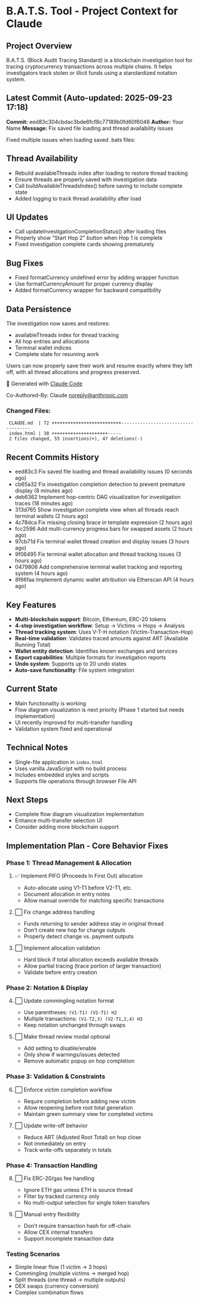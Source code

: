 # B.A.T.S. Tool - Project Context for Claude

## Project Overview
B.A.T.S. (Block Audit Tracing Standard) is a blockchain investigation tool for tracing cryptocurrency transactions across multiple chains. It helps investigators track stolen or illicit funds using a standardized notation system.

## Latest Commit (Auto-updated: 2025-09-23 17:18)

**Commit:** eed83c304cbdac3bde6fcf8c77189b0fd60f6046
**Author:** Your Name
**Message:** Fix saved file loading and thread availability issues

Fixed multiple issues when loading saved .bats files:

## Thread Availability
- Rebuild availableThreads index after loading to restore thread tracking
- Ensure threads are properly saved with investigation data
- Call buildAvailableThreadsIndex() before saving to include complete state
- Added logging to track thread availability after load

## UI Updates
- Call updateInvestigationCompletionStatus() after loading files
- Properly show "Start Hop 2" button when Hop 1 is complete
- Fixed investigation complete cards showing prematurely

## Bug Fixes
- Fixed formatCurrency undefined error by adding wrapper function
- Use formatCurrencyAmount for proper currency display
- Added formatCurrency wrapper for backward compatibility

## Data Persistence
The investigation now saves and restores:
- availableThreads index for thread tracking
- All hop entries and allocations
- Terminal wallet indices
- Complete state for resuming work

Users can now properly save their work and resume exactly where they left off, with all thread allocations and progress preserved.

🤖 Generated with [Claude Code](https://claude.ai/code)

Co-Authored-By: Claude <noreply@anthropic.com>

### Changed Files:
```
 CLAUDE.md  | 72 ++++++++++++++++++++++++++------------------------------------
 index.html | 30 +++++++++++++++++++++-----
 2 files changed, 55 insertions(+), 47 deletions(-)
```

## Recent Commits History

- eed83c3 Fix saved file loading and thread availability issues (0 seconds ago)
- cb65a32 Fix investigation completion detection to prevent premature display (8 minutes ago)
- deb6362 Implement hop-centric DAG visualization for investigation traces (18 minutes ago)
- 313d765 Show investigation complete view when all threads reach terminal wallets (2 hours ago)
- 4c78dca Fix missing closing brace in template expression (2 hours ago)
- fcc2596 Add multi-currency progress bars for swapped assets (2 hours ago)
- 97cb71d Fix terminal wallet thread creation and display issues (3 hours ago)
- 9f06495 Fix terminal wallet allocation and thread tracking issues (3 hours ago)
- 0479806 Add comprehensive terminal wallet tracking and reporting system (4 hours ago)
- 8f66faa Implement dynamic wallet attribution via Etherscan API (4 hours ago)

## Key Features
- **Multi-blockchain support**: Bitcoin, Ethereum, ERC-20 tokens
- **4-step investigation workflow**: Setup → Victims → Hops → Analysis
- **Thread tracking system**: Uses V-T-H notation (Victim-Transaction-Hop)
- **Real-time validation**: Validates traced amounts against ART (Available Running Total)
- **Wallet entity detection**: Identifies known exchanges and services
- **Export capabilities**: Multiple formats for investigation reports
- **Undo system**: Supports up to 20 undo states
- **Auto-save functionality**: File system integration

## Current State
- Main functionality is working
- Flow diagram visualization is next priority (Phase 1 started but needs implementation)
- UI recently improved for multi-transfer handling
- Validation system fixed and operational

## Technical Notes
- Single-file application in `index.html`
- Uses vanilla JavaScript with no build process
- Includes embedded styles and scripts
- Supports file operations through browser File API

## Next Steps
- Complete flow diagram visualization implementation
- Enhance multi-transfer selection UI
- Consider adding more blockchain support

## Implementation Plan - Core Behavior Fixes

### Phase 1: Thread Management & Allocation
1. ✅ Implement PIFO (Proceeds In First Out) allocation
   - Auto-allocate using V1-T1 before V2-T1, etc.
   - Document allocation in entry notes
   - Allow manual override for matching specific transactions

2. ⬜ Fix change address handling
   - Funds returning to sender address stay in original thread
   - Don't create new hop for change outputs
   - Properly detect change vs. payment outputs

3. ⬜ Implement allocation validation
   - Hard block if total allocation exceeds available threads
   - Allow partial tracing (trace portion of larger transaction)
   - Validate before entry creation

### Phase 2: Notation & Display
4. ⬜ Update commingling notation format
   - Use parentheses: `(V1-T1) (V2-T1) H2`
   - Multiple transactions: `(V1-T2,3) (V2-T1,2,4) H3`
   - Keep notation unchanged through swaps

5. ⬜ Make thread review modal optional
   - Add setting to disable/enable
   - Only show if warnings/issues detected
   - Remove automatic popup on hop completion

### Phase 3: Validation & Constraints
6. ⬜ Enforce victim completion workflow
   - Require completion before adding new victim
   - Allow reopening before root total generation
   - Maintain green summary view for completed victims

7. ⬜ Update write-off behavior
   - Reduce ART (Adjusted Root Total) on hop close
   - Not immediately on entry
   - Track write-offs separately in totals

### Phase 4: Transaction Handling
8. ⬜ Fix ERC-20/gas fee handling
   - Ignore ETH gas unless ETH is source thread
   - Filter by tracked currency only
   - No multi-output selection for single token transfers

9. ⬜ Manual entry flexibility
   - Don't require transaction hash for off-chain
   - Allow CEX internal transfers
   - Support incomplete transaction data

### Testing Scenarios
- Simple linear flow (1 victim → 3 hops)
- Commingling (multiple victims → merged hop)
- Split threads (one thread → multiple outputs)
- DEX swaps (currency conversion)
- Complex combination flows

